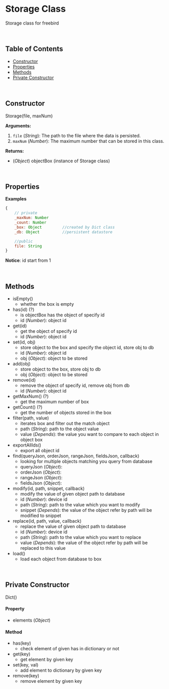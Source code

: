 Storage Class
===============

Storage class for freebird

<br />

## Table of Contents  

* [Constructor](#Constructor)  
* [Properties](#Properties)  
* [Methods](#Methods) 
* [Private Constructor](#Private)

<br />

<a name="Constructor"></a>
## Constructor  

Storage(file, maxNum)

**Arguments:**  

1. `file` (_String_): The path to the file where the data is persisted.
2. `maxNum` (_Number_): The maximum number that can be stored in this class.

**Returns:**  

* (_Object_) objectBox (instance of Storage class)

<br />

<a name="Properties"></a>
## Properties  

**Examples**

```js
{
    // private
    _maxNum: Number
    _count: Number
    _box: Object         //created by Dict class
    _db: Object          //persistent datastore

    //public
    file: String
}
```

**Notice**: id start from 1

<br />

<a name="Methods"></a>
## Methods  

* isEmpty()
    - whether the box is empty
* has(id) (?)
    - is objectBox has the object of specify id
    - id (_Number_): object id
* get(id) 
    - get the object of specify id
    - id (_Number_): object id
* set(id, obj)
    - store object to the box and specify the object id, store obj to db
    - id (_Number_): object id
    - obj (_Object_): object to be stored
* add(obj)
    - store object to the box, store obj to db
    - obj (_Object_): object to be stored
* remove(id)
    - remove the object of specify id, remove obj from db
    - id (_Number_): object id
* getMaxNum() (?)
    - get the maximum number of box
* getCount() (?)
    - get the number of objects stored in the box
* filter(path, value)
    - iterates box and filter out the match object
    - path (_String_): path to the object value 
    - value (_Depends_): the value you want to compare to each object in object box
* exportAllIds()
    - export all object id
* find(queryJson, orderJson, rangeJson, fieldsJson, callback)
    - looking for multiple objects matching you query from database
    - queryJson (_Object_):
    - orderJson (_Object_):
    - rangeJson (_Object_):
    - fieldsJson (_Object_):
* modify(id, path, snippet, callback)
    - modify the value of given object path to database
    - id (_Number_): device id
    - path (_String_): path to the value which you want to modify
    - snippet (_Depends_): the value of the object refer by path will be modified to snippet
* replace(id, path, value, callback)
    - replace the value of given object path to database
    - id (_Number_): device id
    - path (_String_): path to the value which you want to replace
    - value (_Depends_): the value of the object refer by path will be replaced to this value
* load()
    - load each object from database to box

<br />

<a name="Private"></a>
## Private Constructor 

Dict()

#### Property
* elements (_Object_)

#### Method
* has(key)
    - check element of given has in dictionary or not
* get(key)
    - get element by given key
* set(key, val)
    - add element to dictionary by given key
* remove(key)
    - remove element by given key

